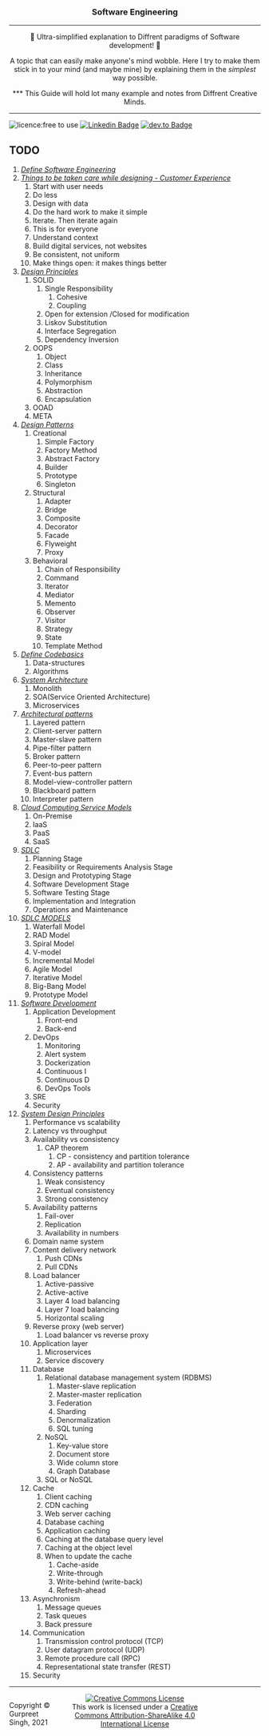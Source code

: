 <h3 align="center">
Software Engineering
</h3>

****

<p align="center">
🎉 Ultra-simplified explanation to Diffrent paradigms of Software development! 🎉
</p>
<p align="center">
A topic that can easily make anyone's mind wobble. Here I try to make them stick in to your mind (and maybe mine) by explaining them in the <i>simplest</i> way possible.
</p>

<p align="center">
*** This Guide will hold lot many example and notes from Diffrent Creative Minds.
</p>

****

 
 
![licence:free to use](https://img.shields.io/badge/licence-free--to--use-blue)  [![Linkedin Badge](https://img.shields.io/badge/-gurpreetsingh89-blue?style=flat&logo=Linkedin&logoColor=white&link=https://www.linkedin.com/in/gurpreetsingh89/)](https://www.linkedin.com/in/gurpreetsingh89/)  [![dev.to Badge](https://img.shields.io/badge/-@gurpreetsingh-000000?style=flat&labelColor=000000&logo=dev.to&link=https://dev.to/gurpreetsingh)](https://dev.to/gurpreetsingh) 

## TODO
1. [*Define Software Engineering*](https://github.com/supersaiyane/Software_Design_Etiquettes/tree/main/Architectural%20patterns)
2. [*Things to be taken care while designing - Customer Experience*](https://github.com/supersaiyane/Software_Design_Etiquettes/tree/main/CX-Defining%20Customer%20Experience)
   1. Start with user needs
   2. Do less
   3. Design with data
   4. Do the hard work to make it simple
   5. Iterate. Then iterate again
   6. This is for everyone
   7. Understand context
   8. Build digital services, not websites
   9. Be consistent, not uniform
   10. Make things open: it makes things better
3. [*Design Principles*](https://github.com/supersaiyane/Software_Design_Etiquettes/tree/main/Design%20Principles)
   1.  SOLID
       1.  Single Responsibility
           1. Cohesive
           2. Coupling 
       2.  Open for extension /Closed for modification
       3.  Liskov Substitution
       4.  Interface Segregation
       5.  Dependency Inversion
   2.  OOPS
       1.  Object
       2.  Class
       3.  Inheritance
       4.  Polymorphism
       5.  Abstraction
       6.  Encapsulation
   3.  OOAD
   4.  META
4. [*Design Patterns*](https://github.com/supersaiyane/Software_Design_Etiquettes/tree/main/Design%20Patterns)
   1.  Creational
       1.  Simple Factory
       2.  Factory Method
       3.  Abstract Factory
       4.  Builder
       5.  Prototype
       6.  Singleton
   2.  Structural
       1.  Adapter
       2.  Bridge
       3.  Composite
       4.  Decorator
       5.  Facade
       6.  Flyweight
       7.  Proxy
   3.  Behavioral
       1.  Chain of Responsibility
       2.  Command
       3.  Iterator
       4.  Mediator
       5.  Memento
       6.  Observer
       7.  Visitor
       8.  Strategy
       9.  State
       10. Template Method
5.  [*Define Codebasics*](https://github.com/supersaiyane/Software_Design_Etiquettes/tree/main/Code%20Basics)
    1.  Data-structures
    2.  Algorithms
6.  [*System Architecture*](https://github.com/supersaiyane/Software_Design_Etiquettes/tree/main/System%20Architecture)
    1.  Monolith
    2.  SOA(Service Oriented Architecture)
    3.  Microservices
7.  [*Architectural patterns*](https://github.com/supersaiyane/Software_Design_Etiquettes/tree/main/Architectural%20patterns)
    1.  Layered pattern
    2.  Client-server pattern
    3.  Master-slave pattern
    4.  Pipe-filter pattern
    5.  Broker pattern
    6.  Peer-to-peer pattern
    7.  Event-bus pattern
    8.  Model-view-controller pattern
    9.  Blackboard pattern
    10. Interpreter pattern
8.  [*Cloud Computing Service Models*](https://github.com/supersaiyane/Software_Design_Etiquettes/tree/main/Cloud%20Computing)
    1.  On-Premise
    2.  IaaS
    3.  PaaS
    4.  SaaS
9.  [*SDLC*](https://github.com/supersaiyane/Software_Design_Etiquettes/tree/main/SDLC)
    1. Planning Stage
    2. Feasibility or Requirements Analysis Stage
    3. Design and Prototyping Stage
    4. Software Development Stage
    5. Software Testing Stage
    6. Implementation and Integration
    7. Operations and Maintenance
10. [*SDLC MODELS*](https://github.com/supersaiyane/Software_Design_Etiquettes/tree/main/SDLC%20models)
    1.  Waterfall Model
    2.  RAD Model
    3.  Spiral Model
    4.  V-model
    5.  Incremental Model
    6.  Agile Model
    7.  Iterative Model
    8.  Big-Bang Model
    9.  Prototype Model
11. [*Software Development*](https://github.com/supersaiyane/Software_Design_Etiquettes/tree/main/Software%20Development)
    1.  Application Development
        1.  Front-end
        2.  Back-end
    2.  DevOps
        1.  Monitoring
        2.  Alert system
        3.  Dockerization
        4.  Continuous I
        5.  Continuous D
        6.  DevOps Tools
    3.  SRE
    4.  Security
12. [*System Design Principles*](https://github.com/supersaiyane/Software_Design_Etiquettes/tree/main/System%20Design)
    1.  Performance vs scalability
    2.  Latency vs throughput
    3.  Availability vs consistency
        1.  CAP theorem
            1.  CP - consistency and partition tolerance
            2.  AP - availability and partition tolerance
    4.  Consistency patterns
        1.  Weak consistency
        2.  Eventual consistency
        3.  Strong consistency
    5.  Availability patterns
        1.  Fail-over
        2.  Replication
        3.  Availability in numbers
    6.  Domain name system
    7.  Content delivery network
        1.  Push CDNs
        2.  Pull CDNs
    8.  Load balancer
        1.  Active-passive
        2.  Active-active
        3.  Layer 4 load balancing
        4.  Layer 7 load balancing
        5.  Horizontal scaling
    9. Reverse proxy (web server)
        1.  Load balancer vs reverse proxy
    10. Application layer
        1.  Microservices
        2.  Service discovery
    11. Database
        1.  Relational database management system (RDBMS)
            1.  Master-slave replication
            2.  Master-master replication
            3.  Federation
            4.  Sharding
            5.  Denormalization
            6.  SQL tuning
        2.  NoSQL
            1.  Key-value store
            2.  Document store
            3.  Wide column store
            4.  Graph Database
        3.  SQL or NoSQL
    12. Cache
        1.  Client caching
        2.  CDN caching
        3.  Web server caching
        4.  Database caching
        5.  Application caching
        6.  Caching at the database query level
        7.  Caching at the object level
        8.  When to update the cache
            1.  Cache-aside
            2.  Write-through
            3.  Write-behind (write-back)
            4.  Refresh-ahead
    13. Asynchronism
        1.  Message queues
        2.  Task queues
        3.  Back pressure
    14. Communication
        1.  Transmission control protocol (TCP)
        2.  User datagram protocol (UDP)
        3.  Remote procedure call (RPC)
        4.  Representational state transfer (REST)
    15. Security
 
****

<footer>
<p style="float:left; width: 20%;">
Copyright © Gurpreet Singh, 2021
</p>
<p style="float:center; width: 80%; text-align:center;">
<a rel="license" href="http://creativecommons.org/licenses/by-sa/4.0/"><img alt="Creative Commons License" style="border-width:0" src="https://i.creativecommons.org/l/by-sa/4.0/88x31.png" /></a><br />This work is licensed under a <a rel="license" href="http://creativecommons.org/licenses/by-sa/4.0/">Creative Commons Attribution-ShareAlike 4.0 International License</a>
</p>
</footer>

